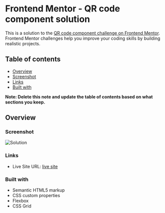  # Frontend Mentor - QR code component solution

This is a solution to the [QR code component challenge on Frontend Mentor](https://www.frontendmentor.io/challenges/qr-code-component-iux_sIO_H). Frontend Mentor challenges help you improve your coding skills by building realistic projects.

## Table of contents

- [Overview](#overview)
- [Screenshot](#screenshot)
- [Links](#links)
- [Built with](#built-with)

**Note: Delete this note and update the table of contents based on what sections you keep.**

## Overview

### Screenshot

![Solution](Screenshot.png)

### Links

- Live Site URL: [ live site ](https://tanobia.github.io/QR-code-Component/)

 
### Built with

- Semantic HTML5 markup
- CSS custom properties
- Flexbox
- CSS Grid
